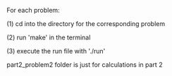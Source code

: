 For each problem:

(1) cd into the directory for the corresponding problem

(2) run 'make' in the terminal

(3) execute the run file with './run'

part2_problem2 folder is just for calculations in part 2
